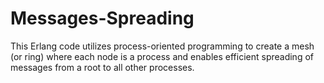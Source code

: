 # Messages-Spreading
This Erlang code utilizes process-oriented programming to create a mesh (or ring) where each node is a process and enables efficient spreading of messages from a root to all other processes.
